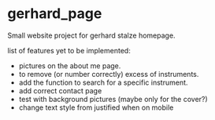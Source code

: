 # gerhard_page
Small website project for gerhard stalze homepage.

list of features yet to be implemented:

- pictures on the about me page.
- to remove (or number correctly) excess of instruments.
- add the function to search for a specific instrument.
- add correct contact page
- test with background pictures (maybe only for the cover?)
- change text style from justified when on mobile
